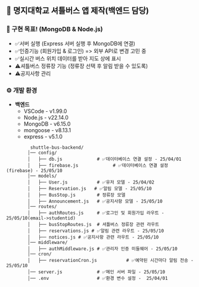 ## 🚌 명지대학교 셔틀버스 앱 제작(백엔드 담당)

### 📌 구현 목표! (MongoDB & Node.js)

* ✅서버 실행 (Express 서버 실행 후 MongoDB에 연결)
* ✅인증기능 (회원가입 & 로그인) => 외부 API로 변경 고민 중
* ✅실시간 버스 위치 데이터를 받아 지도 상에 표시
* ⚠셔틀버스 정류장 기능 (정류장 선택 후 알림 받을 수 있도록)
* ⚠공지사항 관리


### ⚙️ 개발 환경
- **백엔드**       
    - VSCode - v1.99.0     
    - Node.js - v22.14.0              
    - MongoDB - v6.15.0        
    - mongoose - v8.13.1     
    - express - v5.1.0     


    
```
         shuttle-bus-backend/    
        │── config/    
        │   ├── db.js             # ✅데이터베이스 연결 설정 - 25/04/01      
        │   ├── firebase.js             # ✅데이터베이스 연결 설정(firebase) - 25/05/10      
        │── models/    
        │   ├── User.js           # ✅유저 모델 - 25/04/02    
        │   ├── Reservation.js   # ✅알림 모델 - 25/05/10    
        │   ├── BusStop.js        # 정류장 모델    
        │   ├── Announcement.js   # ✅공지사항 모델 - 25/05/10       
        │── routes/       
        │   ├── authRoutes.js     # ✅로그인 및 회원가입 라우트 - 25/05/10(email->studentid)          
        │   ├── busStopRoutes.js  # 셔틀버스 정류장 관련 라우트       
        │   ├── reservations.js # ✅알림 관련 라우트 - 25/05/10       
        │   ├── notices.js # ✅공지사항 관련 라우트 - 25/05/10       
        │── middleware/       
        │   ├── authMiddleware.js # ✅관리자 인증 미들웨어 - 25/05/10
        │── cron/    
        │   ├── reservationCron.js           # ✅예약된 시간마다 알림 전송 - 25/05/10         
        │── server.js             # ✅메인 서버 파일 - 25/05/10       
        │── .env                  # ✅환경 변수 설정 -  25/04/01     
```
